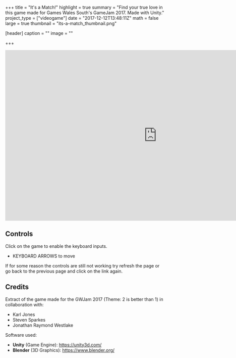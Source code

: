 +++
title = "It's a Match!"
highlight = true
summary = "Find your true love in this game made for Games Wales South's GameJam 2017. Made with Unity."
project_type = ["videogame"]
date = "2017-12-12T13:48:11Z"
math = false
large = true
thumbnail = "its-a-match_thumbnail.png"

[header]
  caption = ""
  image = ""

+++

<iframe frameborder="0" src="https://itch.io/embed-upload/822309?color=333333" allowfullscreen="" width="960" height="540">
 <p>Your browser does not support iframes. Please try the game here: https://nodragem.itch.io/john-space </p>
</iframe>

## Controls

Click on the game to enable the keyboard inputs.

- KEYBOARD ARROWS to move

If for some reason the controls are still not working try refresh the page or go back to the previous page and click on the link again.

## Credits

Extract of the game made for the GWJam 2017 (Theme: 2 is better than 1) in collaboration with:

- Karl Jones 
- Steven Sparkes 
- Jonathan Raymond Westlake 

Software used:

- **Unity** (Game Engine): https://unity3d.com/
- **Blender** (3D Graphics): https://www.blender.org/